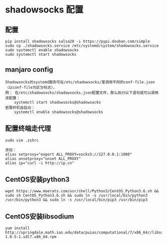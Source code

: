 shadowsocks 配置
===============
配置
------
```
pip install shadowsocks salsa20 -i https://pypi.douban.com/simple
sudo cp ./shadowsocks.service /etc/systemd/system/shadowsocks.service
sudo systemctl enable shadowsocks
sudo systemctl start shadowsocks
```
manjaro config
--------------------
```
Shadowsocks的systemd服务可在/etc/shadowsocks/里调用不同的conf-file.json（以conf-file为区分标志），
例： 在/etc/shadowsocks/shadowsocks.json配置文件，那么执行以下语句就可以调用该配置：
    systemctl start shadowsocks@shadowsocks
若需开机自启动：
    systemctl enable shadowsocks@shadowsocks
```

配置终端走代理
----

```
sudo vim .zshrc

添加：
alias setproxy="export ALL_PROXY=socks5://127.0.0.1:1080"
alias unsetproxy="unset ALL_PROXY"
alias ip="curl -i http://ip.cn"
```

CentOS安装python3
--
```
wget https://www.moerats.com/usr/shell/Python3/CentOS_Python3.6.sh && sudo sh CentOS_Python3.6.sh && sudo ln -s /usr/local/bin/python3 /usr/bin/python3 && sudo ln -s /usr/local/bin/pip3 /usr/bin/pip3
```

CentOS安装libsodium
--
```
yum install http://springdale.math.ias.edu/data/puias/computational/7/x86_64//libsodium-1.0.5-1.sdl7.x86_64.rpm

```